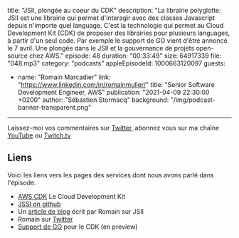 title: "JSII, plongée au coeur du CDK"
description: "La librairie polyglotte: JSII est une librairie qui permet d'interagir avec des classes Javascript depuis n'importe quel language. C'est la technologie qui permet au Cloud Development Kit (CDK) de proposer des librairies pour plusieurs languages, à partir d'un seul code. Par exemple le support de GO vient d'être annoncé le 7 avril. Une plongée dans le JSII et la gouvernance de projets open-source chez AWS."
episode: 48
duration: "00:33:49"
size: 64917339
file: "048.mp3"
category: "podcasts"
appleEpisodeId: 1000663120097
guests:
  - name: "Romain Marcadier"
    link: "https://www.linkedin.com/in/romainmuller/"
    title: "Senior Software Development Engineer, AWS"
publication: "2021-04-09 22:30:00 +0200"
author: "Sébastien Stormacq"
background: "/img/podcast-banner-transparent.png"
---

Laissez-moi vos commentaires sur [Twitter](https://twitter.com/sebsto), abonnez vous sur ma chaîne [YouTube](https://www.youtube.com/sebsto) ou [Twitch.tv](https://www.twitch.tv/sebAWS)

## Liens

Voici les liens vers les pages des services dont nous avons parlé dans l'épisode.

- [AWS CDK](https://aws.amazon.com/cdk/) Le Cloud Development Kit
- [JSSI on github](https://github.com/aws/jsii)
- Un [article de blog](https://aws.amazon.com/blogs/opensource/how-the-jsii-open-source-framework-meets-developers-where-they-are/) écrit par Romain sur JSII
- Romain sur [Twitter](https://twitter.com/romainmuller)
- [Support de GO](https://aws.amazon.com/blogs/developer/getting-started-with-the-aws-cloud-development-kit-and-go/) pour le CDK (en preview)
